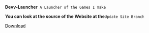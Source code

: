 **Devv-Launcher**``
A Launcher of the Games I make``


**You can look at the source of the Website at the**`Update Site Branch`

  <p><a href="https://github.com/pixthehe/Devv-Launcher/archive/master.zip">Download</a></p>
